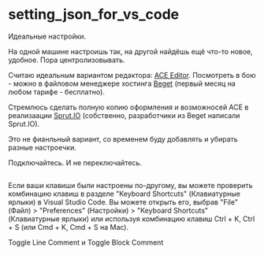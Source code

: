 # setting_json_for_vs_code
Идеальные настройки.

На одной машине настроишь так, на другой найдёшь ещё что-то новое, удобное. Пора центролизовывать. 

Считаю идеальным вариантом редактора: [ACE Editor](https://ace.c9.io/). Посмотреть в бою - можно в файловом менеджере хостинга [Beget](https://beget.com/p1718710) (первый месяц на любом тарифе - бесплатно).

Стремлюсь сделать полную копию оформления и возможносей ACE в реализаации [Sprut.IO](https://sprut.io/ru/) (собственно, разработчики из Beget написали Sprut.IO).

Это не фианльный вариант, со временем буду добавлять и убирать разные настроечки.

Подключайтесь. И не переключайтесь.


## 

Если ваши клавиши были настроены по-другому, вы можете проверить комбинацию клавиш в разделе "Keyboard Shortcuts" (Клавиатурные ярлыки) в Visual Studio Code. Вы можете открыть его, выбрав "File" (Файл) > "Preferences" (Настройки) > "Keyboard Shortcuts" (Клавиатурные ярлыки) или используя комбинацию клавиш Ctrl + K, Ctrl + S (или Cmd + K, Cmd + S на Mac).

Toggle Line Comment и Toggle Block Comment
